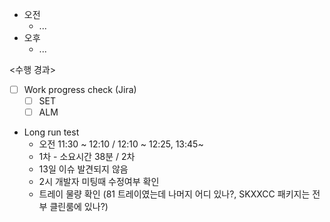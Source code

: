 - 오전
	- ...
- 오후
	- ...

<수행 경과>
- [ ] Work progress check (Jira)
	- [ ] SET
	- [ ] ALM

- Long run test
	- 오전 11:30 ~ 12:10 / 12:10 ~ 12:25, 13:45~
	- 1차 - 소요시간 38분 / 2차 
	- 13일 이슈 발견되지 않음
	- 2시 개발자 미팅때 수정여부 확인
	- 트레이 물량 확인 (81 트레이였는데 나머지 어디 있나?, SKXXCC 패키지는 전부 클린룸에 있나?)